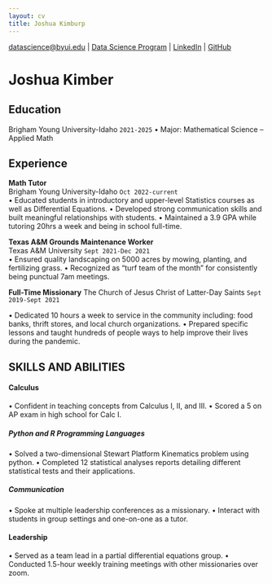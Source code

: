 ```yaml
---
layout: cv
title: Joshua Kimburp
---
```


<div id="webaddress">
<a href="datascience@byui.edu">datascience@byui.edu</a>
| <a href="https://byuidatascience.github.io/development.html">Data Science Program</a>
| <a href="https://www.linkedin.com/groups/13537407/">LinkedIn</a>
| <a href="https://github.com/byuids-resumes">GitHub</a>
</div>

<!-- https://www.monique.tech/the-art-of-markdown -->

# Joshua Kimber

## Education
Brigham Young University-Idaho `2021-2025`
•	Major: Mathematical Science – Applied Math

## Experience

__Math Tutor__  
Brigham Young University-Idaho              `Oct 2022-current`            
•	Educated students in introductory and upper-level Statistics courses as well as Differential Equations.
•	Developed strong communication skills and built meaningful relationships with students.
•	Maintained a 3.9 GPA while tutoring 20hrs a week and being in school full-time.

__Texas A&M Grounds Maintenance Worker__                                                    
Texas A&M University                        `Sept 2021-Dec 2021`    
•	Ensured quality landscaping on 5000 acres by mowing, planting, and fertilizing grass.
•	Recognized as “turf team of the month” for consistently being punctual 7am meetings.

__Full-Time Missionary__
The Church of Jesus Christ of Latter-Day Saints     `Sept 2019-Sept 2021`

•	Dedicated 10 hours a week to service in the community including: food banks, thrift stores, and local church organizations.
•	Prepared specific lessons and taught hundreds of people ways to help improve their lives during the pandemic.

## SKILLS AND ABILITIES 
#### Calculus
•	Confident in teaching concepts from Calculus I, II, and III.
•	Scored a 5 on AP exam in high school for Calc I.
##### Python and R Programming Languages 
•	Solved a two-dimensional Stewart Platform Kinematics problem using python.
•	Completed 12 statistical analyses reports detailing different statistical tests and their applications.
##### Communication 
•	Spoke at multiple leadership conferences as a missionary.
•	Interact with students in group settings and one-on-one as a tutor. 
#### Leadership
•	Served as a team lead in a partial differential equations group. 
•	Conducted 1.5-hour weekly training meetings with other missionaries over zoom.




<!-- ### Footer

Last updated: May 2013 -->



